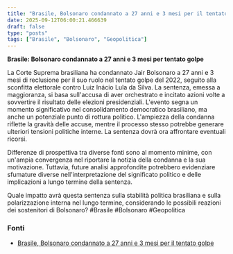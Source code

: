 ```yaml
---
title: "Brasile, Bolsonaro condannato a 27 anni e 3 mesi per il tentato golpe"
date: 2025-09-12T06:00:21.466639
draft: false
type: "posts"
tags: ["Brasile", "Bolsonaro", "Geopolitica"]
---
```


**Brasile: Bolsonaro condannato a 27 anni e 3 mesi per tentato golpe**

La Corte Suprema brasiliana ha condannato Jair Bolsonaro a 27 anni e 3 mesi di reclusione per il suo ruolo nel tentato golpe del 2022, seguito alla sconfitta elettorale contro Luiz Inácio Lula da Silva.  La sentenza, emessa a maggioranza, si basa sull'accusa di aver orchestrato e incitato azioni volte a sovvertire il risultato delle elezioni presidenziali.  L'evento segna un momento significativo nel consolidamento democratico brasiliano, ma anche un potenziale punto di rottura politico. L'ampiezza della condanna riflette la gravità delle accuse, mentre il processo stesso potrebbe generare ulteriori tensioni politiche interne.  La sentenza dovrà ora affrontare eventuali ricorsi.

Differenze di prospettiva tra diverse fonti sono al momento minime, con un'ampia convergenza nel riportare la notizia della condanna e la sua motivazione.  Tuttavia, future analisi approfondite potrebbero evidenziare sfumature diverse nell'interpretazione del significato politico e delle implicazioni a lungo termine della sentenza.

Quale impatto avrà questa sentenza sulla stabilità politica brasiliana e sulla polarizzazione interna nel lungo termine, considerando le possibili reazioni dei sostenitori di Bolsonaro? #Brasile #Bolsonaro #Geopolitica


### Fonti
- [Brasile, Bolsonaro condannato a 27 anni e 3 mesi per il tentato golpe](https://www.repubblica.it/esteri/2025/09/11/news/brasile_bolsonaro_condanna_tentato_golpe_maggioranza_corte_suprema-424841222/)
